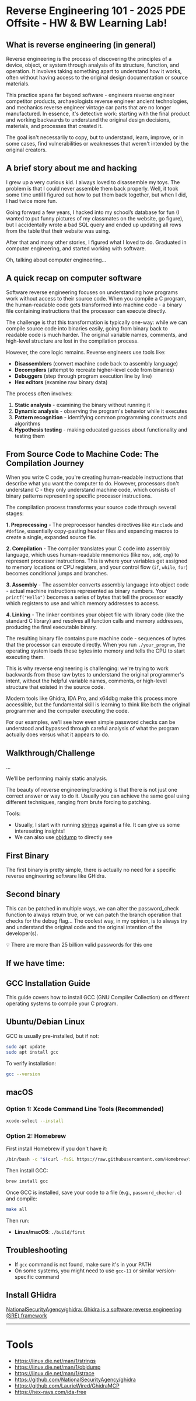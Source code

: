 # Reverse Engineering 101 - 2025 PDE Offsite - HW & BW Learning Lab!

## What is reverse engineering (in general)

Reverse engineering is the process of discovering the principles of a device, object, or system through analysis of its structure, function, and operation. It involves taking something apart to understand how it works, often without having access to the original design documentation or source materials.

This practice spans far beyond software - engineers reverse engineer competitor products, archaeologists reverse engineer ancient technologies, and mechanics reverse engineer vintage car parts that are no longer manufactured. In essence, it's detective work: starting with the final product and working backwards to understand the original design decisions, materials, and processes that created it.

The goal isn't necessarily to copy, but to understand, learn, improve, or in some cases, find vulnerabilities or weaknesses that weren't intended by the original creators.

## A brief story about me and hacking

I grew up a very curious kid. I always loved to disassemble my toys. The problem is that I could never assemble them back properly. Well, it took some time until I figured out how to put them back together, but when I did, I had twice more fun.

Going forward a few years, I hacked into my school’s database for fun (I wanted to put funny pictures of my classmates on the website, go figure), but I accidentally wrote a bad SQL query and ended up updating all rows from the table that their website was using.

After that and many other stories, I figured what I loved to do. Graduated in computer engineering, and started working with software.

Oh, talking about computer engineering…

## A quick recap on computer software

Software reverse engineering focuses on understanding how programs work without access to their source code. When you compile a C program, the human-readable code gets transformed into machine code - a binary file containing instructions that the processor can execute directly.

The challenge is that this transformation is typically one-way: while we can compile source code into binaries easily, going from binary back to readable code is much harder. The original variable names, comments, and high-level structure are lost in the compilation process.

However, the core logic remains. Reverse engineers use tools like:

- **Disassemblers** (convert machine code back to assembly language)
- **Decompilers** (attempt to recreate higher-level code from binaries)
- **Debuggers** (step through program execution line by line)
- **Hex editors** (examine raw binary data)

The process often involves:

1. **Static analysis** - examining the binary without running it
2. **Dynamic analysis** - observing the program's behavior while it executes
3. **Pattern recognition** - identifying common programming constructs and algorithms
4. **Hypothesis testing** - making educated guesses about functionality and testing them

## From Source Code to Machine Code: The Compilation Journey

When you write C code, you're creating human-readable instructions that describe what you want the computer to do. However, processors don't understand C - they only understand machine code, which consists of binary patterns representing specific processor instructions.

The compilation process transforms your source code through several stages:

**1. Preprocessing** - The preprocessor handles directives like `#include` and `#define`, essentially copy-pasting header files and expanding macros to create a single, expanded source file.

**2. Compilation** - The compiler translates your C code into assembly language, which uses human-readable mnemonics (like `mov`, `add`, `cmp`) to represent processor instructions. This is where your variables get assigned to memory locations or CPU registers, and your control flow (`if`, `while`, `for`) becomes conditional jumps and branches.

**3. Assembly** - The assembler converts assembly language into object code - actual machine instructions represented as binary numbers. Your `printf("Hello")` becomes a series of bytes that tell the processor exactly which registers to use and which memory addresses to access.

**4. Linking** - The linker combines your object file with library code (like the standard C library) and resolves all function calls and memory addresses, producing the final executable binary.

The resulting binary file contains pure machine code - sequences of bytes that the processor can execute directly. When you run `./your_program`, the operating system loads these bytes into memory and tells the CPU to start executing them.

This is why reverse engineering is challenging: we're trying to work backwards from those raw bytes to understand the original programmer's intent, without the helpful variable names, comments, or high-level structure that existed in the source code.

Modern tools like Ghidra, IDA Pro, and x64dbg make this process more accessible, but the fundamental skill is learning to think like both the original programmer and the computer executing the code.

For our examples, we'll see how even simple password checks can be understood and bypassed through careful analysis of what the program actually does versus what it appears to do.

## Walkthrough/Challenge

…

We’ll be performing mainly static analysis.

The beauty of reverse engineering/cracking is that there is not just one correct answer or way to do it. Usually you can achieve the same goal using different techniques, ranging from brute forcing to patching.

Tools:

- Usually, I start with running [strings](https://linux.die.net/man/1/strings) against a file. It can give us some intereseting insights!
- We can also use [objdump](https://linux.die.net/man/1/objdump) to directly see

## First Binary

The first binary is pretty simple, there is actually no need for a specific reverse engineering software like GHidra.

## Second binary

This can be patched in multiple ways, we can alter the password_check function to always return true, or we can patch the branch operation that checks for the debug flag… The coolest way, in my opinion, is to always try and understand the original code and the original intention of the developer(s).

💡 There are more than 25 billion valid passwords for this one

## If we have time:

## GCC Installation Guide

This guide covers how to install GCC (GNU Compiler Collection) on different operating systems to compile your C program.

## Ubuntu/Debian Linux

GCC is usually pre-installed, but if not:

```bash
sudo apt update
sudo apt install gcc
```

To verify installation:

```bash
gcc --version
```

## macOS

### Option 1: Xcode Command Line Tools (Recommended)

```bash
xcode-select --install
```

### Option 2: Homebrew

First install Homebrew if you don't have it:

```bash
/bin/bash -c "$(curl -fsSL https://raw.githubusercontent.com/Homebrew/install/HEAD/install.sh)"
```

Then install GCC:

```bash
brew install gcc
```

Once GCC is installed, save your code to a file (e.g., `password_checker.c`) and compile:

```bash
make all
```

Then run:

- **Linux/macOS**: `./build/first`

## Troubleshooting

- If `gcc` command is not found, make sure it's in your PATH
- On some systems, you might need to use `gcc-11` or similar version-specific command

## Install GHidra

[NationalSecurityAgency/ghidra: Ghidra is a software reverse engineering (SRE) framework](https://github.com/NationalSecurityAgency/ghidra?tab=readme-ov-file#install)

---

# Tools

- https://linux.die.net/man/1/strings
- https://linux.die.net/man/1/objdump
- https://linux.die.net/man/1/strace
- https://github.com/NationalSecurityAgency/ghidra
- https://github.com/LaurieWired/GhidraMCP
- https://hex-rays.com/ida-free

